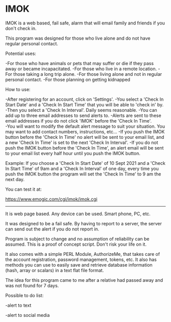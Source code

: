 # IMOK

IMOK is a web based, fail safe, alarm that will email family and friends if you don't check in.

This program was designed for those who live alone and do not have regular personal contact.

Potential uses:

-For those who have animals or pets that may suffer or die if they pass away or became incapacitated.
-For those who live in a remote location.
-For those taking a long trip alone.
-For those living alone and not in regular personal contact.
-For those planning on getting kidnapped

How to use:

-After registering for an account, click on 'Settings'.
-You select a 'Check In Start Date' and a 'Check In Start Time' that you will be able to 'check in' by. 
-Then you select a 'Check In Interval'. Daily seems reasonable. 
-You can add up to three email addresses to send alerts to. 
-Alerts are sent to these email addresses if you do not click 'IMOK' before the 'Check In Time'.  
-You will want to modify the default alert message to suit your situation. You may want to add contact numbers, instructions, etc...
-If you push the IMOK button before the 'Check In Time' no alert will be sent to your email list, and a new 'Check In Time' is set to the next 'Check In Interval'. 
-If you do not push the IMOK button before the 'Check In Time', an alert email will be sent to your email list every half hour until you push the IMOK button.

Example: If you choose a 'Check In Start Date' of 10 Sept 2021 and a 'Check In Start Time' of 9am and a 'Check In Interval' of one day, every time you push the IMOK button the program will set the 'Check In Time' to 9 am the next day.

You can test it at:

https://www.emogic.com/cgi/imok/imok.cgi

-------------------------------------

It is web page based. Any device can be used. Smart phone, PC, etc.

It was designed to be a fail safe. By having to report to a server, the server can send out the alert if you do not report in.

Program is subject to change and no assumption of reliability can be assumed.
This is a proof of concept script. Don't risk your life on it.

It also comes with a simple PERL Module, AuthorizeMe, that takes care of the account registration, password management, tokens, etc.
It also has methods you can use to easily save and retrieve database information (hash, array or scalars) in a text flat file format.

The idea for this program came to me after a relative had passed away and was not found for 7 days.

Possible to do list:

-alert to text

-alert to social media

